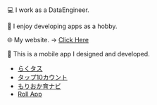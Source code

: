 💻 I work as a DataEngineer.

📱 I enjoy developing apps as a hobby.

🌐 My website. -> [Click Here](https://takuma-blog-f550b6512c12.herokuapp.com/)

🍎 This is a mobile app I designed and developed.
- [らくタス](https://apps.apple.com/jp/app/%E3%82%89%E3%81%8F%E3%82%BF%E3%82%B9/id6738020289)
- [タップ10カウント](https://apps.apple.com/jp/app/%E3%82%BF%E3%83%83%E3%83%9710%E3%82%AB%E3%82%A6%E3%83%B3%E3%83%88/id6740076041)
- [もりおか育ナビ](https://apps.apple.com/jp/app/%E3%82%82%E3%82%8A%E3%81%8A%E3%81%8B%E8%82%B2%E3%83%8A%E3%83%93/id6739974449)
- [Roll App](https://apps.apple.com/jp/app/%E3%83%AD%E3%83%BC%E3%83%AB%E3%82%A2%E3%83%83%E3%83%97/id6505002591)

